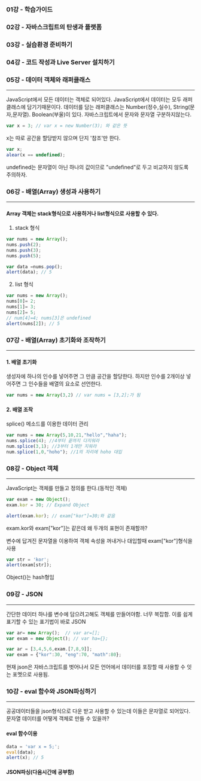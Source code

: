### 01강 - 학습가이드
### 02강 - 자바스크립트의 탄생과 플랫폼
### 03강 - 실습환경 준비하기
### 04강 - 코드 작성과 Live Server 설치하기
### 05강 - 데이터 객체와 래퍼클래스
---
JavaScript에서 모든 데이터는 객체로 되어있다. JavaScript에서 데이터는 모두 래퍼클래스에 담기기때문이다.
데이터를 담는 래퍼클래스는 Number(정수,실수), String(문자,문자열). Boolean(부울)이 있다. 자바스크립트에서 문자와 문자열 구분하지않는다.

```javascript
var x = 3; // var x = new Number(3); 와 같은 뜻
```
x는 따로 공간을 할당받지 않으며 단지 '참조'만 한다.

```javascript
var x;
alear(x == undefined);
```
undefined는 문자열이 아닌 하나의 값이므로 "undefined"로 두고 비교하지 않도록 주의하자.  
  
  
  
### 06강 - 배열(Array) 생성과 사용하기  
---  
#### Array 객체는 stack형식으로 사용하거나 list형식으로 사용할 수 있다.

1. stack 형식

```javascript
var nums = new Array();
nums.push(2);
nums.push(3);
nums.push(5);

var data =nums.pop();
alert(data); // 5
```

2. list 형식

```javascript
var nums = new Array();
nums[0]= 2;
nums[1]= 3;
nums[2]= 5;
// num[4]=4; nums[3]은 undefined
alert(nums[2]); // 5
```
  
  
  
### 07강 - 배열(Array) 초기화와 조작하기  
---
#### 1. 배열 초기화
생성자에 하나의 인수를 넣어주면 그 만큼 공간을 할당한다. 하지만 인수를 2개이상 넣어주면 그 인수들을 배열의 요소로 선언한다.

```javascript
var nums = new Array(3,2) // var nums = [3,2];가 됨 
```
#### 2. 배열 조작
splice() 메소드를 이용한 데이터 관리
```javascript
var nums = new Array(5,10,21,"hello","haha");
nums.splice(4); //4부터 끝까지 다지워라
num.splice(3,1); //3부터 1개만 지워라
num.splice(1,0,"hoho"); //1의 자리에 hoho 대입
```
  
  
  
### 08강 - Object 객체  
---  
JavaScript는 객체를 만들고 정의를 한다.(동적인 객체)

```javascript
var exam = new Object();
exam.kor = 30; // Expand Object

alert(exam.kor); // exam["kor"]=30;와 같음
```
exam.kor와 exam["kor"]는 같은데 왜 두개의 표현이 존재할까? 

변수에 답겨진 문자열을 이용하여 객체 속성을 꺼내거나 대입할때 exam["kor"]형식을 사용

```javascript
var str = 'kor';
alert(exam[str]);
```
Object()는 hash형임  
  
  
  
### 09강 - JSON   
---  
간단한 데이터 하나를 변수에 담으려고해도 객체를 만들어야함. 너무 복잡함.
이를 쉽게 표기할 수 있는 표기법이 바로 JSON

```javascript
var ar= new Array();  // var ar=[];
var exam = new Object(); // var ha={};
```

```javascript
var ar = [3,4,5,6,exam.[7,8,9]];
var exam = {"kor":30, "eng":70, "math":80};
```

현재 json은 자바스크립트를 벗어나서 모든 언어에서 데이터를 포장할 때 사용할 수 잇는 포멧으로 사용됨.
  
  
  
### 10강 - eval 함수와 JSON파싱하기  
---  
공공데이터들을 json형식으로 다운 받고 사용할 수 있는데 이들은 문자열로 되어있다. 문자열 데이터를 어떻게 객체로 만들 수 있을까?

#### eval 함수이용
```javascript
data = 'var x = 5;';
eval(data);
alert(x); // 5
```

#### JSON파싱(다음시간에 공부함)
